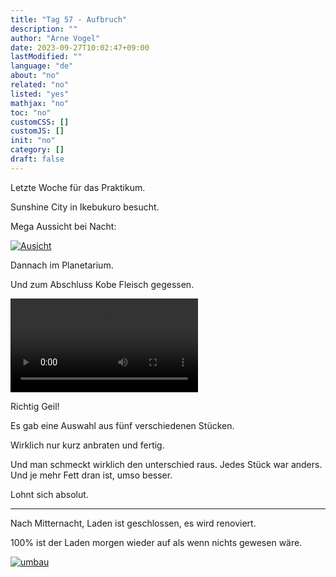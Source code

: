 ```yaml
---
title: "Tag 57 - Aufbruch"
description: ""
author: "Arne Vogel"
date: 2023-09-27T10:02:47+09:00
lastModified: ""
language: "de"
about: "no"
related: "no"
listed: "yes"
mathjax: "no"
toc: "no"
customCSS: []
customJS: []
init: "no"
category: []
draft: false
---
```


Letzte Woche für das Praktikum.

Sunshine City in Ikebukuro besucht.

Mega Aussicht bei Nacht:

[![Ausicht](aussicht-small.jpg)](aussicht.jpg)

Dannach im Planetarium.

Und zum Abschluss Kobe Fleisch gegessen.

<video controls src="kobe.mp4"></video>

Richtig Geil!

Es gab eine Auswahl aus fünf verschiedenen Stücken.

Wirklich nur kurz anbraten und fertig.

Und man schmeckt wirklich den unterschied raus.
Jedes Stück war anders.
Und je mehr Fett dran ist, umso besser.

Lohnt sich absolut.


---

Nach Mitternacht, Laden ist geschlossen, es wird renoviert.

100% ist der Laden morgen wieder auf als wenn nichts gewesen wäre.

[![umbau](umbau-small.jpg)](umbau.jpg)

